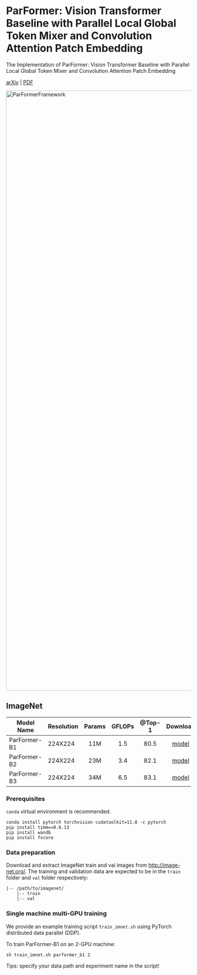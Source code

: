 
# ParFormer: Vision Transformer Baseline with Parallel Local Global Token Mixer and Convolution Attention Patch Embedding
The Implementation of ParFormer: Vision Transformer Baseline with Parallel Local Global Token Mixer and Convolution Attention Patch Embedding 

[arXiv](https://arxiv.org/abs/2403.15004) | [PDF](https://arxiv.org/pdf/2403.15004.pdf)

<img width="1633" alt="ParFormerFramework" src="https://github.com/novendrastywn/ParFormer-CAPE-2024/assets/31612686/73ab3406-81c1-4370-b8be-f634a5ee4705">


## ImageNet  

|  Model Name  | Resolution | Params | GFLOPs | @Top-1 | Download |
|--------------|------------|:------:|:------:|:------:|:--------:|
| ParFormer-B1 |  224X224   |  11M   |  1.5   |  80.5  | [model](https://huggingface.co/novendrastywn/dl/resolve/main/ParFormer/ParFormer_b1_224.pth) |
| ParFormer-B2 |  224X224   |  23M   |  3.4   |  82.1  | [model](https://huggingface.co/novendrastywn/dl/resolve/main/ParFormer/ParFormer_b2_224.pth) |
| ParFormer-B3 |  224X224   |  34M   |  6.5   |  83.1  | [model](https://huggingface.co/novendrastywn/dl/resolve/main/ParFormer/ParFormer_b3_224.pth) |


### Prerequisites
`conda` virtual environment is recommended. 
```
conda install pytorch torchvision cudatoolkit=11.8 -c pytorch
pip install timm==0.6.13
pip install wandb
pip install fvcore
```

### Data preparation

Download and extract ImageNet train and val images from http://image-net.org/. The training and validation data are expected to be in the `train` folder and `val` folder respectively:
```
|-- /path/to/imagenet/
    |-- train
    |-- val
```

### Single machine multi-GPU training

We provide an example training script `train_imnet.sh` using PyTorch distributed data parallel (DDP). 

To train ParFormer-B1 on an 2-GPU machine:

```
sh train_imnet.sh parformer_b1 2
```

Tips: specify your data path and experiment name in the script! 
